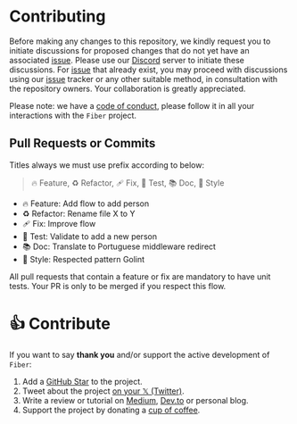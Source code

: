 # Contributing

Before making any changes to this repository, we kindly request you to initiate discussions for proposed changes that do not yet have an associated [issue](https://github.com/gofiber/fiber/issues). Please use our [Discord](https://gofiber.io/discord) server to initiate these discussions. For [issue](https://github.com/gofiber/fiber/issues) that already exist, you may proceed with discussions using our [issue](https://github.com/gofiber/fiber/issues) tracker or any other suitable method, in consultation with the repository owners. Your collaboration is greatly appreciated.

Please note: we have a [code of conduct](https://github.com/gofiber/fiber/blob/master/.github/CODE_OF_CONDUCT.md), please follow it in all your interactions with the `Fiber` project.

## Pull Requests or Commits
Titles always we must use prefix according to below:

> 🔥 Feature, ♻️ Refactor, 🩹 Fix, 🚨 Test, 📚 Doc, 🎨 Style
- 🔥 Feature: Add flow to add person
- ♻️ Refactor: Rename file X to Y
- 🩹 Fix: Improve flow
- 🚨 Test: Validate to add a new person
- 📚 Doc: Translate to Portuguese middleware redirect
- 🎨 Style: Respected pattern Golint

All pull requests that contain a feature or fix are mandatory to have unit tests. Your PR is only to be merged if you respect this flow.

# 👍 Contribute

If you want to say **thank you** and/or support the active development of `Fiber`:

1. Add a [GitHub Star](https://github.com/gofiber/fiber/stargazers) to the project.
2. Tweet about the project [on your 𝕏 (Twitter)](https://x.com/intent/tweet?text=%F0%9F%9A%80%20Fiber%20%E2%80%94%20is%20an%20Express.js%20inspired%20web%20framework%20build%20on%20Fasthttp%20for%20%23Go%20https%3A%2F%2Fgithub.com%2Fgofiber%2Ffiber).
3. Write a review or tutorial on [Medium](https://medium.com/), [Dev.to](https://dev.to/) or personal blog.
4. Support the project by donating a [cup of coffee](https://buymeacoff.ee/fenny).
